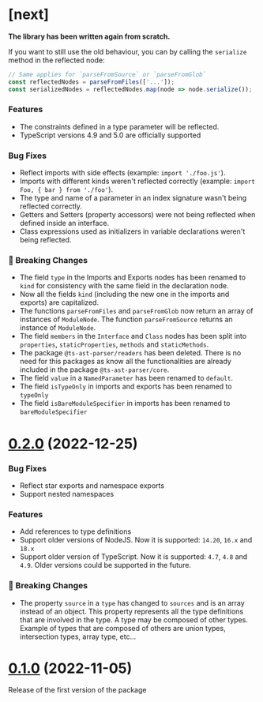 # [next]

**The library has been written again from scratch.**

If you want to still use the old behaviour, you can by calling the `serialize` method in the reflected node:

```typescript
// Same applies for `parseFromSource` or `parseFromGlob`
const reflectedNodes = parseFromFiles(['...']);
const serializedNodes = reflectedNodes.map(node => node.serialize());
```

### Features

* The constraints defined in a type parameter will be reflected.
* TypeScript versions 4.9 and 5.0 are officially supported

### Bug Fixes

* Reflect imports with side effects (example: `import './foo.js'`).
* Imports with different kinds weren't reflected correctly (example: `import Foo, { bar } from './foo'`).
* The type and name of a parameter in an index signature wasn't being reflected correctly.
* Getters and Setters (property accessors) were not being reflected when defined inside an interface.
* Class expressions used as initializers in variable declarations weren't being reflected.

### 🚨 Breaking Changes

* The field `type` in the Imports and Exports nodes has been renamed to `kind` for consistency with the same field in 
  the declaration node.
* Now all the fields `kind` (including the new one in the imports and exports) are capitalized.
* The functions `parseFromFiles` and `parseFromGlob` now return an array of instances of 
  `ModuleNode`. The function `parseFromSource` returns an instance of `ModuleNode`.
* The field `members` in the `Interface` and `Class` nodes has been split into `properties`, `staticProperties`, 
  `methods` and `staticMethods`. 
* The package `@ts-ast-parser/readers` has been deleted. There is no need for this packages as know all the 
  functionalities are already included in the package `@ts-ast-parser/core`.
* The field `value` in a `NamedParameter` has been renamed to `default`.
* The field `isTypeOnly` in imports and exports has been renamed to `typeOnly`
* The field `isBareModuleSpecifier` in imports has been renamed to `bareModuleSpecifier`

# [0.2.0](https://github.com/jordimarimon/ts-ast-parser/compare/0.1.0...0.2.0) (2022-12-25)

### Bug Fixes

* Reflect star exports and namespace exports
* Support nested namespaces

### Features

* Add references to type definitions
* Support older versions of NodeJS. Now it is supported: `14.20`, `16.x` and `18.x`
* Support older version of TypeScript. Now it is supported: `4.7`, `4.8` and `4.9`. Older versions could be supported 
  in the future.

### 🚨 Breaking Changes

* The property `source` in a `type` has changed to `sources` and is an array instead of an object.
  This property represents all the type definitions that are involved in the type. A type may be composed of
  other types. Example of types that are composed of others are union types, intersection types, array type, etc...

# [0.1.0](https://github.com/jordimarimon/ts-ast-parser/compare/c3366eb7...0.1.0) (2022-11-05)

Release of the first version of the package
